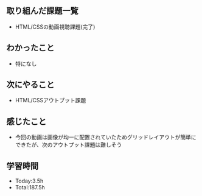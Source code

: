 ## 取り組んだ課題一覧
- HTML/CSSの動画視聴課題(完了)
  
## わかったこと
- 特になし
  
## 次にやること
- HTML/CSSアウトプット課題
  
## 感じたこと
- 今回の動画は画像が均一に配置されていたためグリッドレイアウトが簡単にできたが、次のアウトプット課題は難しそう
  
## 学習時間
- Today:3.5h
- Total:187.5h
